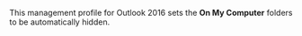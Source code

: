 This management profile for Outlook 2016 sets the **On My Computer** folders to be automatically hidden.